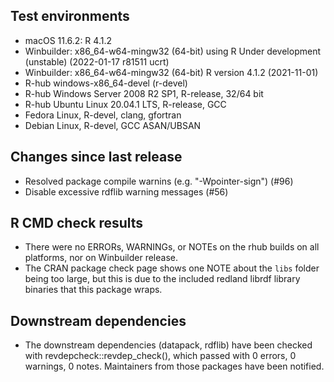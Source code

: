## Test environments

* macOS 11.6.2: R 4.1.2
* Winbuilder: x86_64-w64-mingw32 (64-bit) using R Under development (unstable) (2022-01-17 r81511 ucrt)
* Winbuilder: x86_64-w64-mingw32 (64-bit) R version 4.1.2 (2021-11-01)
* R-hub windows-x86_64-devel (r-devel)
* R-hub Windows Server 2008 R2 SP1, R-release, 32/64 bit
* R-hub Ubuntu Linux 20.04.1 LTS, R-release, GCC
* Fedora Linux, R-devel, clang, gfortran
* Debian Linux, R-devel, GCC ASAN/UBSAN

## Changes since last release

* Resolved package compile warnins (e.g. "-Wpointer-sign") (#96)
* Disable excessive rdflib warning messages (#56)

## R CMD check results

* There were no ERRORs, WARNINGs, or NOTEs on the rhub builds on all platforms, nor on Winbuilder release.
* The CRAN package check page shows one NOTE about the `libs` folder being too large, but this is due to the 
  included redland librdf library binaries that this package wraps.

## Downstream dependencies

* The downstream dependencies (datapack, rdflib) have been checked with revdepcheck::revdep_check(), which passed
  with 0 errors, 0 warnings, 0 notes. Maintainers from those packages have been notified.
